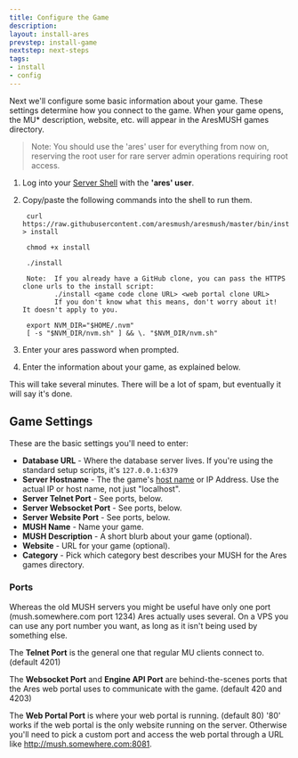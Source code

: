 ```yaml
---
title: Configure the Game
description:
layout: install-ares
prevstep: install-game
nextstep: next-steps
tags: 
- install
- config
---
```


Next we'll configure some basic information about your game.  These settings determine how you connect to the game.  When your game opens, the MU* description, website, etc. will appear in the AresMUSH games directory.

> Note: You should use the 'ares' user for everything from now on, reserving the root user for rare server admin operations requiring root access.

1. Log into your [Server Shell](/tutorials/install/server-shell) with the **'ares' user**.

2. Copy/paste the following commands into the shell to run them.

        curl https://raw.githubusercontent.com/aresmush/aresmush/master/bin/install > install
    
        chmod +x install
    
        ./install

        Note:  If you already have a GitHub clone, you can pass the HTTPS clone urls to the install script:
               ./install <game code clone URL> <web portal clone URL>
               If you don't know what this means, don't worry about it!  It doesn't apply to you.

        export NVM_DIR="$HOME/.nvm"
        [ -s "$NVM_DIR/nvm.sh" ] && \. "$NVM_DIR/nvm.sh" 


3.  Enter your ares password when prompted.

4.  Enter the information about your game, as explained below.

This will take several minutes.  There will be a lot of spam, but eventually it will say it's done.

## Game Settings

These are the basic settings you'll need to enter:

* **Database URL** - Where the database server lives.  If you're using the standard setup scripts, it's `127.0.0.1:6379`
* **Server Hostname** - The the game's [host name](/tutorials/install/getting-a-hostname) or IP Address.  Use the actual IP or host name, not just "localhost".
* **Server Telnet Port** - See ports, below.
* **Server Websocket Port** - See ports, below.
* **Server Website Port** - See ports, below.
* **MUSH Name** - Name your game.
* **MUSH Description** - A short blurb about your game (optional).
* **Website** - URL for your game (optional).
* **Category** - Pick which category best describes your MUSH for the Ares games directory.

### Ports

Whereas the old MUSH servers you might be useful have only one port (mush.somewhere.com port 1234) Ares actually uses several.  On a VPS you can use any port number you want, as long as it isn't being used by something else.

The **Telnet Port** is the general one that regular MU clients connect to.  (default 4201)

The **Websocket Port** and **Engine API Port** are behind-the-scenes ports that the Ares web portal uses to communicate with the game. (default 420 and 4203)

The **Web Portal Port** is where your web portal is running. (default 80)  '80' works if the web portal is the only website running on the server.  Otherwise you'll need to pick a custom port and access the web portal through a URL like http://mush.somewhere.com:8081.